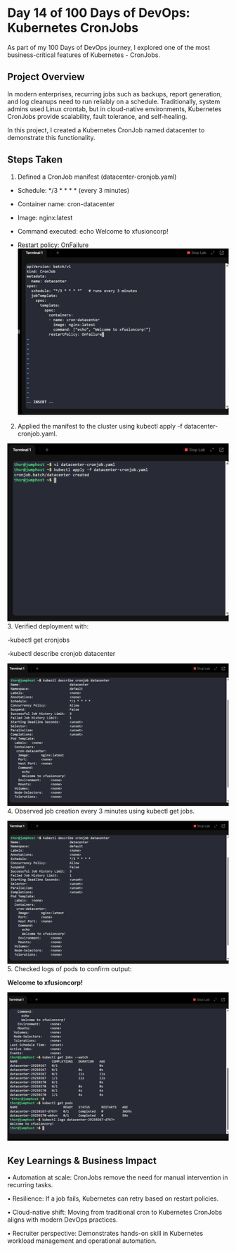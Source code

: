 # Day 14 of 100 Days of DevOps: Kubernetes CronJobs
As part of my 100 Days of DevOps journey, I explored one of the most business-critical features of Kubernetes - CronJobs.

## Project Overview
In modern enterprises, recurring jobs such as backups, report generation, and log cleanups need to run reliably on a schedule. Traditionally, system admins used Linux crontab, but in cloud-native environments, Kubernetes CronJobs provide scalability, fault tolerance, and self-healing.

In this project, I created a Kubernetes CronJob named datacenter to demonstrate this functionality.

## Steps Taken
1.	Defined a CronJob manifest (datacenter-cronjob.yaml)

-	Schedule: */3 * * * * (every 3 minutes)

-	Container name: cron-datacenter

-	Image: nginx:latest

-	Command executed: echo Welcome to xfusioncorp!

-	Restart policy: OnFailure
![Screenshot](screenshots/create-cronjob-yaml.png)
2.	Applied the manifest to the cluster using kubectl apply -f datacenter-cronjob.yaml.

![Screenshot](screenshots/apply-cronjob.png)
3.	Verified deployment with:

-kubectl get cronjobs

-kubectl describe cronjob datacenter

![Screenshot](screenshots/cronjob-verified.png)
4.	Observed job creation every 3 minutes using kubectl get jobs.

![Screenshot](screenshots/cronjob-observed.png)
5.	Checked logs of pods to confirm output:

**Welcome to xfusioncorp!**

![Screenshot](screenshots/logs-output.png)
## Key Learnings & Business Impact
•	Automation at scale: CronJobs remove the need for manual intervention in recurring tasks.

•	Resilience: If a job fails, Kubernetes can retry based on restart policies.

•	Cloud-native shift: Moving from traditional cron to Kubernetes CronJobs aligns with modern DevOps practices.

•	Recruiter perspective: Demonstrates hands-on skill in Kubernetes workload management and operational automation.
